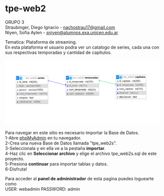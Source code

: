 # tpe-web2
GRUPO 3  
Straubinger, Diego Ignacio - nachostrau17@gmail.com  
Niyen, Sofia Aylen - sniyen@alumnos.exa.unicen.edu.ar  

Tematica: Plataforma de streaming.  
En esta plataforma el usuario podra ver un catalogo de series, cada una con sus respectivas temporadas y cantidad de capitulos.

![diagrama_entidad_relaciones.png](/diagrama_entidad_relaciones.png)

Para navegar en este sitio es necesario importar la Base de Datos.  
1-Abre [phpMyAdmin](http://localhost/phpmyadmin/) en tu navegador.  
2-Crea una nueva Base de Datos llamada "tpe_web2s".  
3-Seleccionala y en ella ve a la pestaña **importar**.  
4-Haz clic en **Seleccionar archivo** y elige el archivo tpe_web2s.sql de este proyecto.  
5-Presiona **continuar** para importar tablas y datos.  
6-Disfruta!  

Para acceder al **panel de administrador** de esta pagina puedes loguearte como  
USER: webadmin PASSWORD: admin
